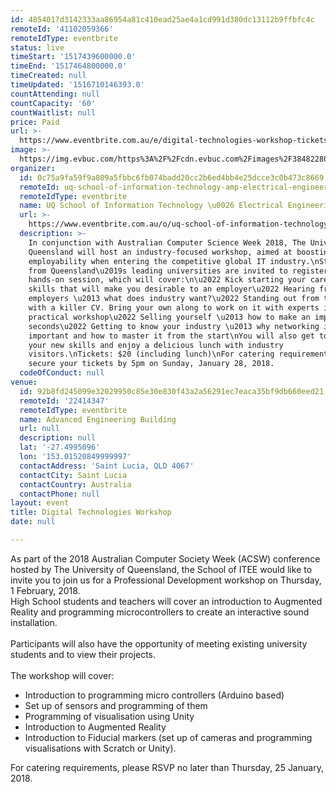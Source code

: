 ```yaml
---
id: 4854017d3142333aa86954a81c410ead25ae4a1cd991d380dc13112b9ffbfc4c
remoteId: '41102059366'
remoteIdType: eventbrite
status: live
timeStart: '1517439600000.0'
timeEnd: '1517464800000.0'
timeCreated: null
timeUpdated: '1516710146393.0'
countAttending: null
countCapacity: '60'
countWaitlist: null
price: Paid
url: >-
  https://www.eventbrite.com.au/e/digital-technologies-workshop-tickets-41102059366?aff=ebapi
image: >-
  https://img.evbuc.com/https%3A%2F%2Fcdn.evbuc.com%2Fimages%2F38482280%2F12353546711%2F1%2Foriginal.jpg?s=bff0bba65868acfd65914a43bea65468
organizer:
  id: 0c75a9fa59f9a809a5fbbc6fb074badd20cc2b6ed4bb4e25dcce3c0b473c8669
  remoteId: uq-school-of-information-technology-amp-electrical-engineering-8578633000
  remoteIdType: eventbrite
  name: UQ School of Information Technology \u0026 Electrical Engineering
  url: >-
    https://www.eventbrite.com.au/o/uq-school-of-information-technology-amp-electrical-engineering-8578633000
  description: >-
    In conjunction with Australian Computer Science Week 2018, The University of
    Queensland will host an industry-focused workshop, aimed at boosting your
    employability when entering the competitive global IT industry.\nStudents
    from Queensland\u2019s leading universities are invited to register for this
    hands-on session, which will cover:\n\u2022 Kick starting your career with
    skills that will make you desirable to an employer\u2022 Hearing from
    employers \u2013 what does industry want?\u2022 Standing out from the crowd
    with a killer CV. Bring your own along to work on it with experts in a
    practical workshop\u2022 Selling yourself \u2013 how to make an impact in 30
    seconds\u2022 Getting to know your industry \u2013 why networking is
    important and how to master it from the start\nYou will also get to test out
    your new skills and enjoy a delicious lunch with industry
    visitors.\nTickets: $20 (including lunch)\nFor catering requirements, please
    secure your tickets by 5pm on Sunday, January 28, 2018.
  codeOfConduct: null
venue:
  id: 92b8fd245099e32029950c85e30e830f43a2a56291ec7eaca35bf9db660eed21
  remoteId: '22414347'
  remoteIdType: eventbrite
  name: Advanced Engineering Building
  url: null
  description: null
  lat: '-27.4995096'
  lon: '153.01520849999997'
  contactAddress: 'Saint Lucia, QLD 4067'
  contactCity: Saint Lucia
  contactCountry: Australia
  contactPhone: null
layout: event
title: Digital Technologies Workshop
date: null

---
```

<DIV>As part of the 2018 Australian Computer Society Week (ACSW) conference hosted by The University of Queensland, the School of ITEE would like to invite you to join us for a Professional Development workshop on Thursday, 1 February, 2018. <BR></DIV>
<DIV></DIV>
<DIV>High School students and teachers will cover an introduction to Augmented Reality and programming microcontrollers to create an interactive sound installation.<BR><BR>Participants will also have the opportunity of meeting existing university students and to view their projects.<BR><BR>The workshop will cover:</DIV>
<UL>
<LI>Introduction to programming micro controllers (Arduino based)</LI>
<LI>Set up of sensors and programming of them</LI>
<LI>Programming of visualisation using Unity</LI>
<LI>Introduction to Augmented Reality</LI>
<LI>Introduction to Fiducial markers (set up of cameras and programming visualisations with Scratch or Unity).</LI>
</UL>
<DIV>For catering requirements, please RSVP no later than Thursday, 25 January, 2018.<BR></DIV>
